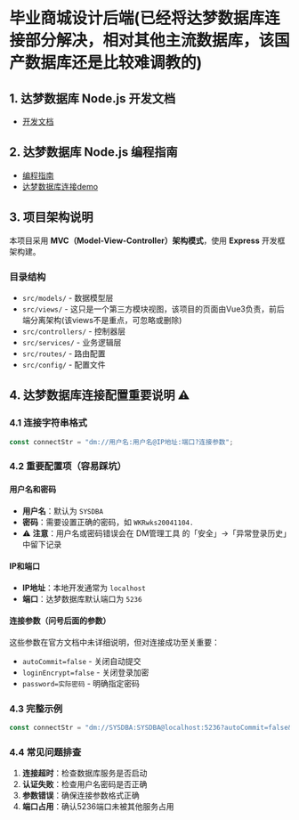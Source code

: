 # 毕业商城设计后端(已经将达梦数据库连接部分解决，相对其他主流数据库，该国产数据库还是比较难调教的)

## 1. 达梦数据库 Node.js 开发文档
- [开发文档](https://eco.dameng.com/document/dm/zh-cn/app-dev/JavaScript_NodeJs.html)

## 2. 达梦数据库 Node.js 编程指南
- [编程指南](https://eco.dameng.com/document/dm/zh-cn/pm/nodejs-rogramming-guide.html)
- [达梦数据库连接demo](https://eco.dameng.com/document/dm/zh-cn/app-dev/JavaScript_NodeJs.html#%E4%BA%94%E3%80%81%E5%8F%82%E8%80%83)

## 3. 项目架构说明
本项目采用 **MVC（Model-View-Controller）架构模式**，使用 **Express** 开发框架构建。

### 目录结构
- `src/models/` - 数据模型层
- `src/views/` - 这只是一个第三方模块视图，该项目的页面由Vue3负责，前后端分离架构(该views不是重点，可忽略或删除)
- `src/controllers/` - 控制器层
- `src/services/` - 业务逻辑层
- `src/routes/` - 路由配置
- `src/config/` - 配置文件

## 4. 达梦数据库连接配置重要说明 ⚠️

### 4.1 连接字符串格式
```javascript
const connectStr = "dm://用户名:用户名@IP地址:端口?连接参数";
```

### 4.2 重要配置项（容易踩坑）

#### 用户名和密码
- **用户名**：默认为 `SYSDBA`
- **密码**：需要设置正确的密码，如 `WKRwks20041104.`
- ⚠️ **注意**：用户名或密码错误会在 DM管理工具 的「安全」→「异常登录历史」中留下记录

#### IP和端口
- **IP地址**：本地开发通常为 `localhost`
- **端口**：达梦数据库默认端口为 `5236`

#### 连接参数（问号后面的参数）
这些参数在官方文档中未详细说明，但对连接成功至关重要：
- `autoCommit=false` - 关闭自动提交
- `loginEncrypt=false` - 关闭登录加密
- `password=实际密码` - 明确指定密码

### 4.3 完整示例
```javascript
const connectStr = "dm://SYSDBA:SYSDBA@localhost:5236?autoCommit=false&loginEncrypt=false&password=WKRwks20041104.";
```

### 4.4 常见问题排查
1. **连接超时**：检查数据库服务是否启动
2. **认证失败**：检查用户名密码是否正确
3. **参数错误**：确保连接参数格式正确
4. **端口占用**：确认5236端口未被其他服务占用
